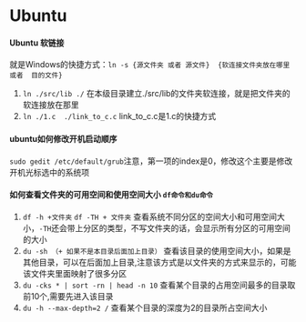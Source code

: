 # Ubuntu

#### Ubuntu 软链接
就是Windows的快捷方式：`ln -s {源文件夹 或者 源文件}  {软连接文件夹放在哪里  或者  目的文件}`
1. `ln ./src/lib ./`     在本级目录建立./src/lib的文件夹软连接，就是把文件夹的软连接放在那里
2. `ln ./1.c  ./link_to_c.c`  link_to_c.c是1.c的快捷方式

#### ubuntu如何修改开机启动顺序
`sudo gedit /etc/default/grub`注意，第一项的index是0，修改这个主要是修改开机光标选中的系统项

#### 如何查看文件夹的可用空间和使用空间大小   `df命令和du命令`
1. `df -h +文件夹`  `df -TH + 文件夹` 查看系统不同分区的空间大小和可用空间大小，`-TH`还会带上分区的类型，不写文件夹的话，会显示所有分区的可用空间的大小
2. `du -sh （+ 如果不是本目录后面加上目录）` 查看该目录的使用空间大小，如果是其他目录，可以在后面加上目录,注意该方式是以文件夹的方式来显示的，可能该文件夹里面映射了很多分区
3. `du -cks * | sort -rn | head -n 10` 查看某个目录的占用空间最多的目录取前10个,需要先进入该目录
4. `du -h --max-depth=2 /` 查看某个目录的深度为2的目录所占空间大小